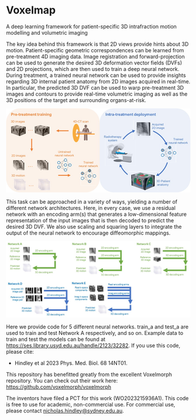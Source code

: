 # Voxelmap
A deep learning framework for patient-specific 3D intrafraction motion modelling and volumetric imaging

The key idea behind this framework is that 2D views provide hints about 3D motion. Patient-specific geometric correspondences can be learned from pre-treatment 4D imaging data. Image registration and forward-projection can be used to generate the desired 3D deformation vector fields (DVFs) and 2D projections, which are then used to train a deep neural network. During treatment, a trained neural network can be used to provide insights regarding 3D internal patient anatomy from 2D images acquired in real-time. In particular, the predicted 3D DVF can be used to warp pre-treatment 3D images and contours to provide real-time volumetric imaging as well as the 3D positions of the target and surrounding organs-at-risk.

![Proposed clinical workflow](https://github.com/Image-X-Institute/Voxelmap/blob/main/Workflow.jpg)

This task can be approached in a variety of ways, yielding a number of different network architectures. Here, in every case, we use a residual network with an encoding arm(s) that generates a low-dimensional feature representation of the input images that is then decoded to predict the desired 3D DVF. We also use scaling and squaring layers to integrate the output of the neural network to encourage diffeomorphic mappings.

![Networks](https://github.com/Image-X-Institute/Voxelmap/blob/main/Networks.jpg)

Here we provide code for 5 different neural networks. train_a and test_a are used to train and test Network A respectively, and so on. Example data to train and test the models can be found at https://ses.library.usyd.edu.au/handle/2123/32282. If you use this code, please cite:  
* Hindley et al 2023 Phys. Med. Biol. 68 14NT01. 

This repository has benefitted greatly from the excellent Voxelmorph repository. You can check out their work here: https://github.com/voxelmorph/voxelmorph

The inventors have filed a PCT for this work (WO2023215936A1). This code is free to use for academic, non-commercial use. For commercial use, please contact nicholas.hindley@sydney.edu.au.
